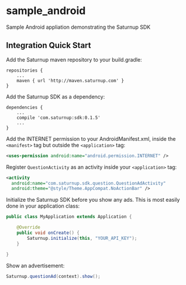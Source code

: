 # sample_android
Sample Android appliation demonstrating the Saturnup SDK

## Integration Quick Start

Add the Saturnup maven repository to your build.gradle:
```Gradle
repositories {
    ...
    maven { url 'http://maven.saturnup.com' }
}
```

Add the Saturnup SDK as a dependency:
```Gradle
dependencies {
    ...
    compile 'com.saturnup:sdk:0.1.5'
    ...
}
```

Add the INTERNET permission to your AndroidManifest.xml, inside the `<manifest>`
tag but outside the `<application>` tag:

```XML
<uses-permission android:name="android.permission.INTERNET" />
```

Register `QuestionActivity` as an activity inside your `<application>` tag:
```XML
<activity
  android:name="com.saturnup.sdk.question.QuestionAdActivity"
  android:theme="@style/Theme.AppCompat.NoActionBar" />
```

Initialize the Saturnup SDK before you show any ads. This is most easily done in
your application class:

```Java
public class MyApplication extends Application {

    @Override
    public void onCreate() {
        Saturnup.initialize(this, "YOUR_API_KEY");
    }

}

```

Show an advertisement:
```Java
Saturnup.questionAd(context).show();
```
